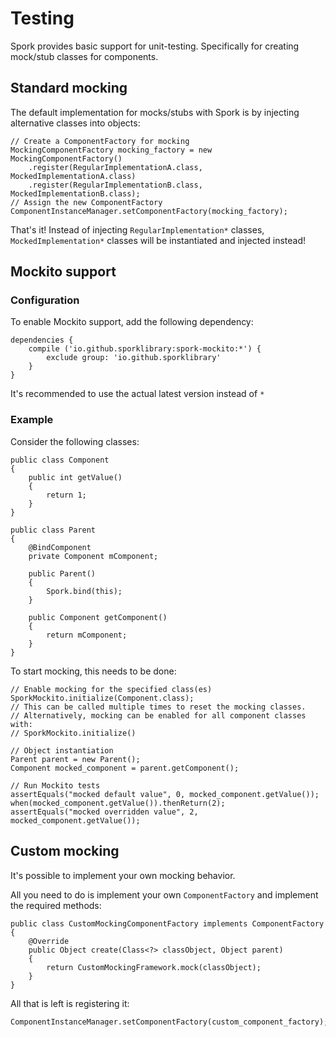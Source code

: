 # Testing

Spork provides basic support for unit-testing. Specifically for creating mock/stub classes for components.

## Standard mocking

The default implementation for mocks/stubs with Spork is by injecting alternative classes into objects:

```
// Create a ComponentFactory for mocking
MockingComponentFactory mocking_factory = new MockingComponentFactory()
	.register(RegularImplementationA.class, MockedImplementationA.class)
	.register(RegularImplementationB.class, MockedImplementationB.class);
// Assign the new ComponentFactory
ComponentInstanceManager.setComponentFactory(mocking_factory);
```

That's it! Instead of injecting `RegularImplementation*` classes, `MockedImplementation*` classes will be instantiated and injected instead!

## Mockito support

### Configuration

To enable Mockito support, add the following dependency:

```
dependencies {
	compile ('io.github.sporklibrary:spork-mockito:*') {
		exclude group: 'io.github.sporklibrary'
	}
}
```

It's recommended to use the actual latest version instead of `*`

### Example

Consider the following classes:

```
public class Component
{
	public int getValue()
	{
		return 1;
	}
}

public class Parent
{
	@BindComponent
	private Component mComponent;

	public Parent()
	{
		Spork.bind(this);
	}

	public Component getComponent()
	{
		return mComponent;
	}
}
```

To start mocking, this needs to be done:

```
// Enable mocking for the specified class(es)
SporkMockito.initialize(Component.class);
// This can be called multiple times to reset the mocking classes.
// Alternatively, mocking can be enabled for all component classes with:
// SporkMockito.initialize()

// Object instantiation
Parent parent = new Parent();
Component mocked_component = parent.getComponent();

// Run Mockito tests
assertEquals("mocked default value", 0, mocked_component.getValue());
when(mocked_component.getValue()).thenReturn(2);
assertEquals("mocked overridden value", 2, mocked_component.getValue());
```

## Custom mocking

It's possible to implement your own mocking behavior.

All you need to do is implement your own `ComponentFactory` and implement the required methods:

```
public class CustomMockingComponentFactory implements ComponentFactory
{
	@Override
	public Object create(Class<?> classObject, Object parent)
	{
		return CustomMockingFramework.mock(classObject);
	}
}
```

All that is left is registering it:

```
ComponentInstanceManager.setComponentFactory(custom_component_factory);
```